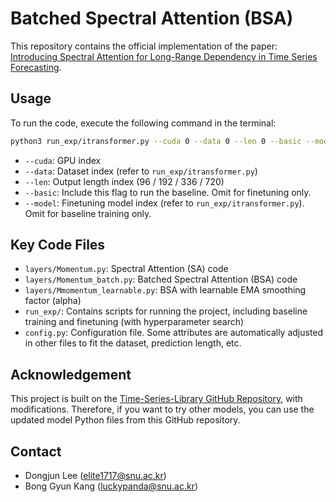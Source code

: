 # Batched Spectral Attention (BSA)

This repository contains the official implementation of the paper: [Introducing Spectral Attention for Long-Range Dependency in Time Series Forecasting](https://openreview.net/forum?id=dxyNVEBQMp).

## Usage

To run the code, execute the following command in the terminal:

```bash
python3 run_exp/itransformer.py --cuda 0 --data 0 --len 0 --basic --model 0
```

- `--cuda`: GPU index
- `--data`: Dataset index (refer to `run_exp/itransformer.py`)
- `--len`: Output length index (96 / 192 / 336 / 720)
- `--basic`: Include this flag to run the baseline. Omit for finetuning only.
- `--model`: Finetuning model index (refer to `run_exp/itransformer.py`). Omit for baseline training only.

## Key Code Files

- `layers/Momentum.py`: Spectral Attention (SA) code
- `layers/Momentum_batch.py`: Batched Spectral Attention (BSA) code
- `layers/Mmomentum_learnable.py`: BSA with learnable EMA smoothing factor (alpha)
- `run_exp/`: Contains scripts for running the project, including baseline training and finetuning (with hyperparameter search)
- `config.py`: Configuration file. Some attributes are automatically adjusted in other files to fit the dataset, prediction length, etc.

## Acknowledgement

This project is built on the [Time-Series-Library GitHub Repository](https://github.com/thuml/Time-Series-Library), with modifications. Therefore, if you want to try other models, you can use the updated model Python files from this GitHub repository.

## Contact
- Dongjun Lee (elite1717@snu.ac.kr)
- Bong Gyun Kang (luckypanda@snu.ac.kr)